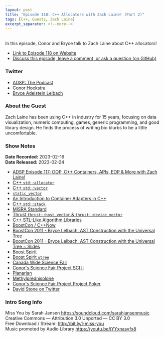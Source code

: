 ```yaml
---
layout: post
title: "Episode 118: C++ Allocators with Zach Laine! (Part 2)"
tags: [C++, Guests, Zach Laine]
excerpt_separator: <!--more-->
---
```


<div id="buzzsprout-player-12320466"></div><script src="https://www.buzzsprout.com/1501960/12320466-episode-118-c-allocators-with-zach-laine-part-2.js?container_id=buzzsprout-player-12320466&player=small" type="text/javascript" charset="utf-8"></script>

<br>In this episode, Conor and Bryce talk to Zach Laine about C++ allocators!
 
<!--more-->

* [Link to Episode 118 on Website](https://adspthepodcast.com/2023/02/24/Episode-118.html)
* [Discuss this episode, leave a comment, or ask a question (on GitHub)](https://github.com/codereport/adsp2/discussions/8)

### Twitter
 
* [ADSP: The Podcast](https://twitter.com/adspthepodcast) 
* [Conor Hoekstra](https://twitter.com/code_report)
* [Bryce Adelstein Lelbach](https://twitter.com/blelbach)

### About the Guest

Zach Laine has been using C++ in industry for 15 years, focusing on data visualization, numeric computing, games, generic programming, and good library design. He finds the process of writing bio blurbs to be a little uncomfortable.

### Show Notes
 
**Date Recorded:** 2023-02-16 <br>
**Date Released:** 2023-02-24

* [ADSP Episode 117: OOP, C++ Containers, APIs, EOP & More with Zach Laine!](https://adspthepodcast.com/2023/02/17/Episode-117.html)
* [C++ `std::allocator`](https://en.cppreference.com/w/cpp/memory/allocator)
* [C++ `std::vector`](https://en.cppreference.com/w/cpp/container/vector)
* [`static_vector`](https://www.open-std.org/jtc1/sc22/wg21/docs/papers/2018/p0843r2.html)
* [An Introduction to Container Adapters in C++](https://www.codeguru.com/cplusplus/an-introduction-to-container-adapters-in-c/)
* [C++ `std::stack`](https://en.cppreference.com/w/cpp/container/stack)
* [MISRA Standard](https://www.misra.org.uk/publications/)
* [Thrust `thrust::host_vector` & `thrust::device_vector`](https://docs.nvidia.com/cuda/thrust/#vectors)
* [C++ STL-Like Algorithm Libraries](https://codereport.github.io/CppSTLLikeLibraries/)
* [BoostCon / C++Now](https://cppnow.org/)
* [BoostCon 2011 - Bryce Lelbach: AST Construction with the Universal Tree](https://www.youtube.com/watch?v=-gjXjYfcXWk)
* [BoostCon 2011 - Bryce Lelbach: AST Construction with the Universal Tree ~ Slides](https://github.com/boostcon/2011_presentations/raw/master/fri/utree_talk.pdf)
* [Boost Spirit](https://www.boost.org/doc/libs/1_78_0/libs/spirit/doc/html/index.html)
* [Boost Spirit `utree`](https://www.boost.org/doc/libs/1_78_0/libs/spirit/doc/html/spirit/support/utree.html)
* [Canada Wide Science Fair](https://youthscience.ca/science-fairs/cwsf/virtual-2022/)
* [Conor's Science Fair Project SCI II](https://secure.youthscience.ca/virtualcwsf/projectdetailspdf.php?id=266)
* [Planarian](https://en.wikipedia.org/wiki/Planarian)
* [Methylprednisolone](https://go.drugbank.com/drugs/DB00959)
* [Conor's Science Fair Project Project Poker](https://secure.youthscience.ca/virtualcwsf/projectdetails.php?id=879&)
* [David Stone on Twitter](https://twitter.com/david_m_stone)

### Intro Song Info
 
Miss You by Sarah Jansen https://soundcloud.com/sarahjansenmusic<br>
Creative Commons — Attribution 3.0 Unported — CC BY 3.0<br>
Free Download / Stream: http://bit.ly/l-miss-you<br>
Music promoted by Audio Library https://youtu.be/iYYxnasvfx8<br>
